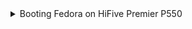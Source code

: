 <details>

<summary>Booting Fedora on HiFive Premier P550</summary>

# 0x01 Download Image

Download and burn the image to an SD card.

# 0x02 Configure SPI Boot Mode

Power off the board, set the boot switch to 0100 (keep the SD card inserted), then power on the board. The system should boot normally (refer to 2.3 Boot Flow in the manual).

https://www.sifive.com/document-file/hifive-premier-p550-software-reference-manual

# 0x03 Boot Fedora via sysboot

Interrupt the U-Boot boot process and execute the following commands to boot

```
load mmc 1:1 $kernel_addr_r /uEnv_EIC7700.txt
env import $kernel_addr_r
```

</details>